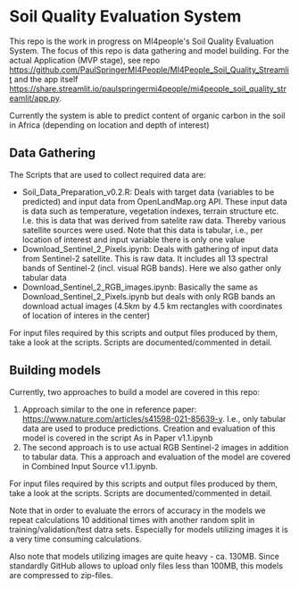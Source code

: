 # Soil Quality Evaluation System
This repo is the work in progress on MI4people's Soil Quality Evaluation System. The focus of this repo is data gathering and model building. For the actual Application (MVP stage), see repo https://github.com/PaulSpringerMI4People/MI4People_Soil_Quality_Streamlit and the app itself https://share.streamlit.io/paulspringermi4people/mi4people_soil_quality_streamlit/app.py.

Currently the system is able to predict content of organic carbon in the soil in Africa (depending on location and depth of interest)

## Data Gathering
The Scripts that are used to collect required data are:
 - Soil_Data_Preparation_v0.2.R: Deals with target data (variables to be predicted) and input data from OpenLandMap.org API. These input data is data such as temperature, vegetation indexes, terrain structure etc. I.e. this is data that was derived from satelite raw data. Thereby various satellite sources were used. Note that this data is tabular, i.e., per location of interest and input variable there is only one value
 - Download_Sentinel_2_Pixels.ipynb: Deals with gathering of input data from Sentinel-2 satellite. This is raw data. It includes all 13 spectral bands of Sentinel-2 (incl. visual RGB bands). Here we also gather only tabular data
 - Download_Sentinel_2_RGB_images.ipynb: Basically the same as Download_Sentinel_2_Pixels.ipynb but deals with only RGB bands an download actual images (4.5km by 4.5 km rectangles with coordinates of location of interes in the center)

For input files required by this scripts and output files produced by them, take a look at the scripts. Scripts are documented/commented in detail.

## Building models
Currently, two approaches to build a model are covered in this repo:
1. Approach similar to the one in reference paper: https://www.nature.com/articles/s41598-021-85639-y. I.e., only tabular data are used to produce predictions. Creation and evaluation of this model is covered in the script As in Paper v1.1.ipynb
2. The second approach is to use actual RGB Sentinel-2 images in addition to tabular data. This a approach and evaluation of the model are covered in Combined Input Source v1.1.ipynb.

For input files required by this scripts and output files produced by them, take a look at the scripts. Scripts are documented/commented in detail.

Note that in order to evaluate the errors of accuracy in the models we repeat calculations 10 additional times with another random split in training/validation/test datra sets. Especially for models utilizing images it is a very time consuming calculations.

Also note that models utilizing images are quite heavy - ca. 130MB. Since standardly GitHub allows to upload only files less than 100MB, this models are compressed to zip-files.
